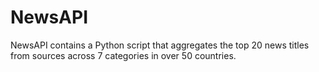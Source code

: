 # NewsAPI
NewsAPI contains a Python script that aggregates the top 20 news titles from sources across 7 categories in over 50 countries.
